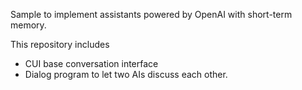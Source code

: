Sample to implement assistants powered by OpenAI with short-term memory.

This repository includes
- CUI base conversation interface
- Dialog program to let two AIs discuss each other.
